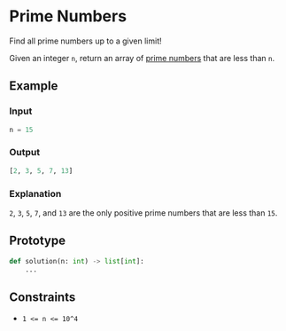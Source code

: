 # Prime Numbers
Find all prime numbers up to a given limit!

Given an integer `n`, return an array of [prime numbers](https://en.wikipedia.org/wiki/Prime_number) that are less than `n`.

## Example
### Input
```py
n = 15
```

### Output
```py
[2, 3, 5, 7, 13]
```

### Explanation
`2`, `3`, `5`, `7`, and `13` are the only positive prime numbers that are less than `15`.

## Prototype
```py
def solution(n: int) -> list[int]:
    ...
```

## Constraints
- `1 <= n <= 10^4`
